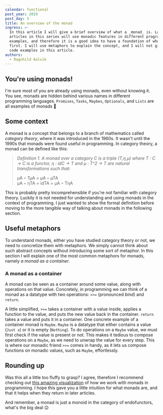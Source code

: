 ```yaml
---
calendar: functional
post_year: 2019
post_day: 5
title: An overview of the monad
ingress: >-
  In this article I will give a brief overview of what a _monad_ is. Later
  articles in this series will use monadic features in different programming
  examples, and therefore it is a good idea to have a foundation of what it is
  first. I will use metaphors to explain the concept, and I will not give any
  code examples in this article.
authors:
  - Ragnhild Aalvik
---
```

## You're using monads!

I'm sure most of you are already using monads, even without knowing it. You see, monads are hidden behind various names in different programming languages. `Promises`, `Tasks`, `Maybes`, `Optionals`, and `Lists` are all examples of monads :exploding_head:

## Some context

A monad is a concept that belongs to a branch of mathematics called _category theory_, where it was introduced in the 1960s. It wasn't until the 1990s that monads were found useful in programming. In category theory, a monad can be defined like this:

> _Definition 1. A monad over a category C is a triple (T,η,µ) where T : C → C is a functor, η : idC → T and µ : T^2 → T are natural transformations such that:_
>
> µA ◦ TµA = µA ◦ µTA\
> µA ◦ ηTA = idTA = µA ◦ TηA

This is probably pretty incomprehensible if you're not familiar with category theory. Luckily it is not needed for understanding and using monads in the context of programming. I just wanted to show the formal definition before moving to the more tangible way of talking about monads in the following section.

## Useful metaphors

To understand monads, either you have studied category theory or not, we need to concretize them with metaphors. We simply cannot think about such abstract concepts without introducing some sort of metaphor. In this section I will explain one of the most common metaphors for monads, namely _a monad as a container_.

### A monad as a container

A monad can be seen as a container around some value, along with operations on that value. Concretely, in programming we can think of a monad as a datatype with two operations: `>>=` (pronounced _bind_) and `return`.

A little simplified, `>>=` takes a container with a value inside, applies a function to the value, and puts the new value back in the container. `return` takes a value and puts it in a container. One concrete example of a container monad is `Maybe`. `Maybe` is a datatype that either contains a value (`Just x`) or it is empty (`Nothing`). To do operations on a `Maybe` value, we must first check if the value is present or not. This makes it tedious to compose operations on a `Maybe`, as we need to unwrap the value for every step. This is where our monadic friend `>>=` comes in handy, as it lets us compose functions on monadic values, such as `Maybe`, effortlessly.

## Rounding up

Was this all a little too fluffy to grasp? I agree, therefore I recommend checking out [this amazing visualization](http://adit.io/posts/2013-04-17-functors,_applicatives,_and_monads_in_pictures.html "Monads in pictures") of how we work with monads in programming. I hope this gave you a little intuition for what monads are, and that it helps when they return in later articles.

And remember, a monad is just a monoid in the category of endofunctors, what's the big deal 😉
